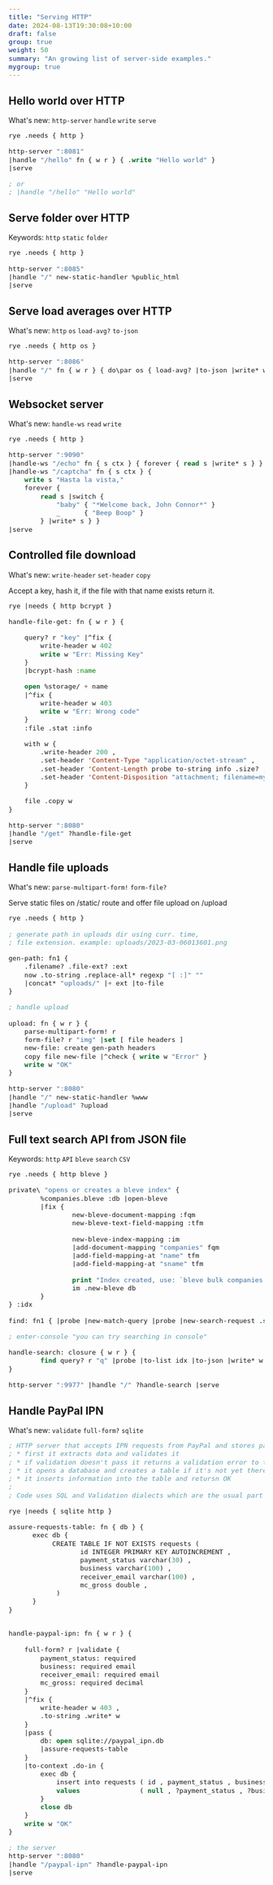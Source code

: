 ```yaml
---
title: "Serving HTTP"
date: 2024-08-13T19:30:08+10:00
draft: false
group: true
weight: 50
summary: "An growing list of server-side examples."
mygroup: true
---
```


<style>
  pre > code {
      __width: 440px;
      border-radius: 5px;
      __padding: 16px;
      __background-color: #3e3e3e;
      font-size: 13px;
  }
</style>


## Hello world over HTTP

What's new: `http-server` `handle` `write` `serve`

```lisp
rye .needs { http }

http-server ":8081"
|handle "/hello" fn { w r } { .write "Hello world" }
|serve

; or 
; |handle "/hello" "Hello world"
```

## Serve folder over HTTP

Keywords: `http` `static` `folder`

```lisp
rye .needs { http }

http-server ":8085"
|handle "/" new-static-handler %public_html
|serve
```

## Serve load averages over HTTP

What's new: `http` `os` `load-avg?` `to-json` 

```lisp
rye .needs { http os }

http-server ":8086"
|handle "/" fn { w r } { do\par os { load-avg? |to-json |write* w } }
|serve
```

## Websocket server

What's new: `handle-ws` `read` `write`

```lisp
rye .needs { http }

http-server ":9090"
|handle-ws "/echo" fn { s ctx } { forever { read s |write* s } }
|handle-ws "/captcha" fn { s ctx } { 
	write s "Hasta la vista," 
	forever {
		read s |switch {
			"baby" { "*Welcome back, John Connor*" }
			_      { "Beep Boop" }
		} |write* s } }
|serve
```

## Controlled file download

What's new: `write-header` `set-header` `copy`

Accept a key, hash it, if the file with that name exists return it.

```lisp
rye |needs { http bcrypt }

handle-file-get: fn { w r } {

	query? r "key" |^fix {
		write-header w 402
		write w "Err: Missing Key"
	}
	|bcrypt-hash :name

	open %storage/ + name
	|^fix {
		write-header w 403
		write w "Err: Wrong code"
	}
	:file .stat :info

	with w {
		.write-header 200 ,
		.set-header 'Content-Type "application/octet-stream" ,
		.set-header 'Content-Length probe to-string info .size? ,
		.set-header 'Content-Disposition "attachment; filename=mycert.p12"
	}

	file .copy w	
}

http-server ":8080"
|handle "/get" ?handle-file-get
|serve
```



## Handle file uploads

What's new: `parse-multipart-form!` `form-file?`

Serve static files on /static/ route and offer file upload on /upload

```lisp
rye .needs { http }

; generate path in uploads dir using curr. time,
; file extension. example: uploads/2023-03-06013601.png

gen-path: fn1 {
	.filename? .file-ext? :ext
	now .to-string .replace-all* regexp "[ :]" ""
	|concat* "uploads/" |+ ext |to-file 
}

; handle upload

upload: fn { w r } {
	parse-multipart-form! r
	form-file? r "img" |set [ file headers ]
	new-file: create gen-path headers 
	copy file new-file |^check { write w "Error" }
	write w "OK"
}

http-server ":8080"
|handle "/" new-static-handler %www
|handle "/upload" ?upload
|serve
```

## Full text search API from JSON file

Keywords: `http` `API` `bleve` `search` `CSV`


```lisp
rye .needs { http bleve }

private\ "opens or creates a bleve index" {
        %companies.bleve :db |open-bleve
        |fix {
                new-bleve-document-mapping :fqm
                new-bleve-text-field-mapping :tfm

                new-bleve-index-mapping :im
                |add-document-mapping "companies" fqm
                |add-field-mapping-at "name" tfm
                |add-field-mapping-at "sname" tfm

                print "Index created, use: `bleve bulk companies.bleve data.json` to index in bulk"
                im .new-bleve db
        }
} :idx

find: fn1 { |probe |new-match-query |probe |new-search-request .search idx }

; enter-console "you can try searching in console"

handle-search: closure { w r } {
        find query? r "q" |probe |to-list idx |to-json |write* w
}

http-server ":9977" |handle "/" ?handle-search |serve
```

## Handle PayPal IPN

What's new: `validate` `full-form?` `sqlite`

```lisp
; HTTP server that accepts IPN requests from PayPal and stores payment info to DB
; * first it extracts data and validates it
; * if validation doesn't pass it returns a validation error to the client
; * it opens a database and creates a table if it's not yet there
; * it inserts information into the table and retursn OK
;
; Code uses SQL and Validation dialects which are the usual part of Ryelang

rye |needs { sqlite http }

assure-requests-table: fn { db } {
      exec db {
           CREATE TABLE IF NOT EXISTS requests (
                  id INTEGER PRIMARY KEY AUTOINCREMENT ,
                  payment_status varchar(30) ,
                  business varchar(100) ,
                  receiver_email varchar(100) ,
                  mc_gross double ,
            )
      }
}


handle-paypal-ipn: fn { w r } {
	
	full-form? r |validate {
		payment_status: required
		business: required email
		receiver_email: required email
		mc_gross: required decimal
	}
	|^fix {
		write-header w 403 ,
		.to-string .write* w
	}
	|pass {
		db: open sqlite://paypal_ipn.db
		|assure-requests-table
	}
	|to-context .do-in {
		exec db {
            insert into requests ( id , payment_status , business , receiver_email , mc_gross  )
            values               ( null , ?payment_status , ?business , ?receiver_email , ?mc_gross )
		}
		close db
	}
	write w "OK"
}

; the server
http-server ":8080"
|handle "/paypal-ipn" ?handle-paypal-ipn
|serve
```
